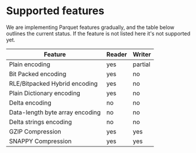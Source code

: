 # Supported features

We are implementing Parquet features gradually, and the table below outlines the current status. If the feature is not listed here it's not supported yet.

|Feature|Reader|Writer|
|-------|------|------|
|Plain encoding|yes|partial|
|Bit Packed encoding|yes|no|
|RLE/Bitpacked Hybrid encoding|yes|no|
|Plain Dictionary encoding|yes|no|
|Delta encoding|no|no|
|Data-length byte array encoding|no|no|
|Delta strings encoding|no|no|
|GZIP Compression|yes|yes|
|SNAPPY Compression|yes|yes|

